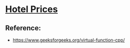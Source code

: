 # [Hotel Prices](https://www.hackerrank.com/challenges/hotel-prices/problema)

## Reference:
- https://www.geeksforgeeks.org/virtual-function-cpp/
